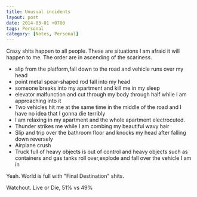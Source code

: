 ```yaml
---
title: Unusual incidents 
layout: post
date: 2014-03-01 +0700
tags: Personal
category: [Notes, Personal]
---
```

Crazy shits happen to all people. These are situations I am afraid it will happen to me. The order are in ascending of the scariness. 

* slip from the platform,fall down to the road and vehicle runs over my head
* point metal spear-shaped rod fall into my head
* someone breaks into my apartment and kill me in my sleep
* elevator malfunction and cut through my body through half while I am approaching into it
* Two vehicles hit me at the same time in the middle of the road and I have no idea that I gonna die terribly 
* I am relaxing in my apartment and the whole apartment electrocuted.
* Thunder strikes me while I am combing my beautiful wavy hair
* Slip and trip over the bathroom floor and knocks my head after falling down reversely
* Airplane crush
* Truck full of heavy objects is out of control and heavy objects such as containers and gas tanks roll over,explode and fall over the vehicle I am in

Yeah. World is full with  "Final Destination" shits. 

Watchout. Live or Die, 51% vs 49%



